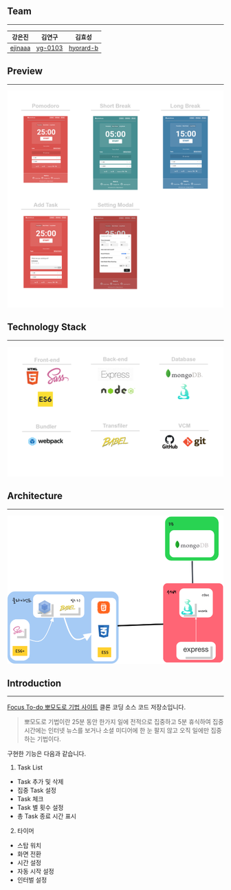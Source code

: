 ## Team

---

|강은진|김연구|김효성|
|---|---|---|
|[ejinaaa](https://github.com/ejinaaa)|[yg-0103](https://github.com/yg-0103)|[hyorard-b](https://github.com/hyorard-b)|


## Preview

---

![사이트 프리뷰](./assets/preview.PNG)

## Technology Stack

---

![기술 스택](./assets/stack.PNG)

## Architecture

---

![프로젝트 내부 구조](./assets/prjDiagram.PNG)


## Introduction

---

[Focus To-do 뽀모도로 기법 사이트](https://pomofocus.io/) 클론 코딩 소스 코드 저장소입니다.

>뽀모도로 기법이란 25분 동안 한가지 일에 전적으로 집중하고 5분 휴식하여 집중시간에는 인터넷 뉴스를 보거나 소셜 미디어에 한 눈 팔지 않고 오직 일에만 집중하는 기법이다.

구현한 기능은 다음과 같습니다.

1. Task List

  - Task 추가 및 삭제
  - 집중 Task 설정
  - Task 체크
  - Task 별 횟수 설정
  - 총 Task 종료 시간 표시

2. 타이머

  - 스탑 워치
  - 화면 전환
  - 시간 설정
  - 자동 시작 설정
  - 인터벌 설정